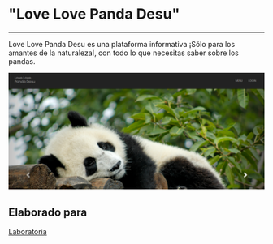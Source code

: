 # **"Love Love Panda Desu"**
----

Love Love Panda Desu es una plataforma informativa ¡Sólo para los amantes de la naturaleza!, con todo lo que necesitas saber sobre los pandas. 


![panda-preview](assets/images/sample-image.png)

## Elaborado para

[Laboratoria](http://www.laboratoria.la/)


